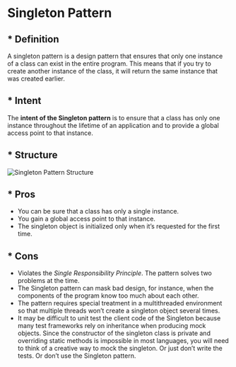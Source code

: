 # Singleton Pattern

## * Definition

A singleton pattern is a design pattern that ensures that only one instance of a class can exist in the entire program. This means that if you try to create another instance of the class, it will return the same instance that was created earlier.

## * Intent

The **intent of the Singleton pattern** is to ensure that a class has only one instance throughout the lifetime of an application and to provide a global access point to that instance.

## * Structure

![Singleton Pattern Structure](https://lh7-us.googleusercontent.com/j1UFUqD4vS_Ymfm6eSFUJ_fiJ0S-mUGzOtQ-C40Qdq1_xVTsUqLVnX44LJcEtJL98a8bD7wyvYiAYgDgVN93hYIiUjOtHd9hGVF4cMytlJiDfQJyx09I42ICsnbQohY9Pkzgk_gOLqDKoNM_bbV59sA)

## * Pros

-  You can be sure that a class has only a single instance.
-  You gain a global access point to that instance.
-  The singleton object is initialized only when it’s requested for the first time.

## * Cons

-  Violates the *Single Responsibility Principle*. The pattern solves two problems at the time.
-  The Singleton pattern can mask bad design, for instance, when the components of the program know too much about each other.
-  The pattern requires special treatment in a multithreaded environment so that multiple threads won’t create a singleton object several times.
-  It may be difficult to unit test the client code of the Singleton because many test frameworks rely on inheritance when producing mock objects. Since the constructor of the singleton class is private and overriding static methods is impossible in most languages, you will need to think of a creative way to mock the singleton. Or just don’t write the tests. Or don’t use the Singleton pattern.